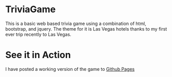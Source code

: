 # TriviaGame
This is a basic web based trivia game using a combination of html, bootstrap, and jquery.  The theme for it is Las Vegas hotels thanks to my first ever trip recently to Las Vegas.

# See it in Action
I have posted a working version of the game to [Github Pages](https://chrisducey01.github.io/TriviaGame)